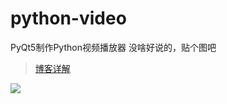 # python-video
PyQt5制作Python视频播放器
没啥好说的，贴个图吧
> [博客详解](https://www.yupenbob.ml/2022/07/29/PyQt5%E8%A7%86%E9%A2%91%E6%92%AD%E6%94%BE%E5%99%A8/)

![](https://file.yupenbob.ml/img/202208251837587.png)
